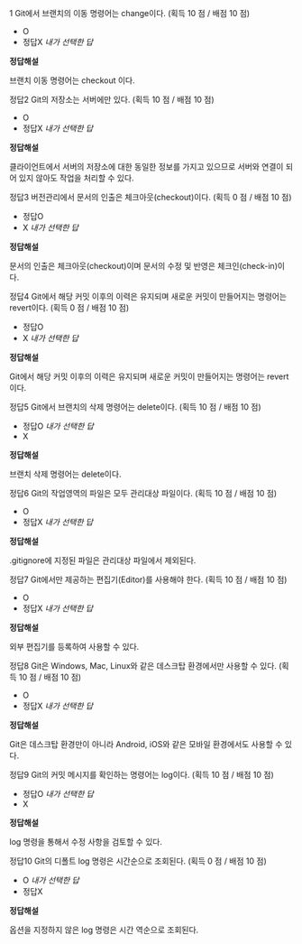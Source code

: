 1 Git에서 브랜치의 이동 명령어는 change이다. (획득 10 점 / 배점 10 점)

- O
- 정답X *내가 선택한 답*

**정답해설**

브랜치 이동 명령어는 checkout 이다.

정답2 Git의 저장소는 서버에만 있다. (획득 10 점 / 배점 10 점)

- O
- 정답X *내가 선택한 답*

**정답해설**

클라이언트에서 서버의 저장소에 대한 동일한 정보를 가지고 있으므로 서버와 연결이 되어 있지 않아도 작업을 처리할 수 있다.

정답3 버전관리에서 문서의 인출은 체크아웃(checkout)이다. (획득 0 점 / 배점 10 점)

- 정답O
- X *내가 선택한 답*

**정답해설**

문서의 인출은 체크아웃(checkout)이며 문서의 수정 및 반영은 체크인(check-in)이다.

정답4 Git에서 해당 커밋 이후의 이력은 유지되며 새로운 커밋이 만들어지는 명령어는 revert이다. (획득 0 점 / 배점 10 점)

- 정답O
- X *내가 선택한 답*

**정답해설**

Git에서 해당 커밋 이후의 이력은 유지되며 새로운 커밋이 만들어지는 명령어는 revert이다.

정답5 Git에서 브랜치의 삭제 명령어는 delete이다. (획득 10 점 / 배점 10 점)

- 정답O *내가 선택한 답*
- X

**정답해설**

브랜치 삭제 명령어는 delete이다.

정답6 Git의 작업영역의 파일은 모두 관리대상 파일이다. (획득 10 점 / 배점 10 점)

- O
- 정답X *내가 선택한 답*

**정답해설**

.gitignore에 지정된 파일은 관리대상 파일에서 제외된다.

정답7 Git에서만 제공하는 편집기(Editor)를 사용해야 한다. (획득 10 점 / 배점 10 점)

- O
- 정답X *내가 선택한 답*

**정답해설**

외부 편집기를 등록하여 사용할 수 있다.

정답8 Git은 Windows, Mac, Linux와 같은 데스크탑 환경에서만 사용할 수 있다. (획득 10 점 / 배점 10 점)

- O
- 정답X *내가 선택한 답*

**정답해설**

Git은 데스크탑 환경만이 아니라 Android, iOS와 같은 모바일 환경에서도 사용할 수 있다.

정답9 Git의 커밋 메시지를 확인하는 명령어는 log이다. (획득 10 점 / 배점 10 점)

- 정답O *내가 선택한 답*
- X

**정답해설**

log 명령을 통해서 수정 사항을 검토할 수 있다.

정답10 Git의 디폴트 log 명령은 시간순으로 조회된다. (획득 0 점 / 배점 10 점)

- O *내가 선택한 답*
- 정답X

**정답해설**

옵션을 지정하지 않은 log 명령은 시간 역순으로 조회된다.
